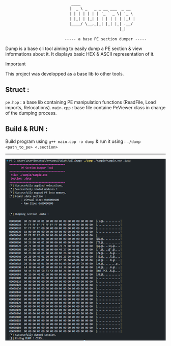 ```
                             ____                        
                            |  _ \ _   _ _ __ ___  _ __  
                            | | | | | | | '_ ` _ \| '_ \ 
                            | |_| | |_| | | | | | | |_) |
                            |____/ \__,_|_| |_| |_| .__/ 
                                                  |_|    
                
                          ----- a base PE section dumper -----

```

Dump is a base cli tool aiming to easily dump a PE section & view informations about it. It displays basic HEX & ASCII representation of it.

>[!Important]
>This project was developped as a base lib to other tools.

## Struct : 

`pe.hpp` : a base lib containing PE manipulation functions (ReadFile, Load imports, Relocations).
`main.cpp` : base file containe PeViewer class in charge of the dumping process.

## Build & RUN : 

Build program using `g++ main.cpp -o dump` & run it using : `./dump <path_to_pe> <.section>`

---
<img src="https://github.com/NightFall-Security/Dump/blob/main/assets/demo.png" alt="DebugInfo" />